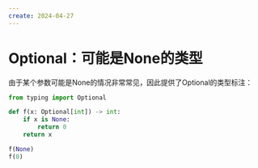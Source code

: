 ```yaml
---
create: 2024-04-27
---
```

# Optional：可能是None的类型

​	由于某个参数可能是None的情况非常常见，因此提供了Optional的类型标注：

```python
from typing import Optional

def f(x: Optional[int]) -> int:
    if x is None:
        return 0
    return x

f(None)
f(0)
```

